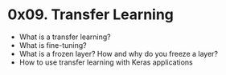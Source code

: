 # 0x09. Transfer Learning
* What is a transfer learning?
* What is fine-tuning?
* What is a frozen layer? How and why do you freeze a layer?
* How to use transfer learning with Keras applications

